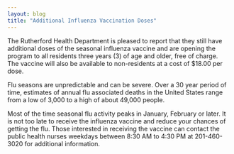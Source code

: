 ```yaml
---
layout: blog
title: "Additional Influenza Vaccination Doses"
---
```


The Rutherford Health Department is pleased to report that they still have additional doses of the seasonal influenza vaccine and are opening the program to all residents three years (3) of age and older, free of charge. The vaccine will also be available to non-residents at a cost of $18.00 per dose.

Flu seasons are unpredictable and can be severe. Over a 30 year period of time, estimates of annual flu associated deaths in the United States range from a low of 3,000 to a high of about 49,000 people.

Most of the time seasonal flu activity peaks in January, February or later. It is not too late to receive the influenza vaccine and reduce your chances of getting the flu. Those interested in receiving the vaccine can contact the public health nurses weekdays between 8:30 AM to 4:30 PM at 201-460-3020 for additional information.
